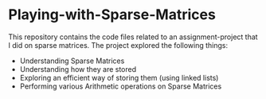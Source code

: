 # Playing-with-Sparse-Matrices
This repository contains the code files related to an assignment-project that I did on sparse matrices.
The project explored the following things:
  - Understanding Sparse Matrices
  - Understanding how they are stored
  - Exploring an efficient way of storing them (using linked lists)
  - Performing various Arithmetic operations on Sparse Matrices
